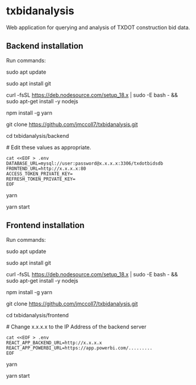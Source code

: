 # txbidanalysis
Web application for querying and analysis of TXDOT construction bid data.

## Backend installation

Run commands:

sudo apt update

sudo apt install git

curl -fsSL https://deb.nodesource.com/setup_18.x | sudo -E bash - &&\
sudo apt-get install -y nodejs

npm install -g yarn

git clone https://github.com/jmccoll7/txbidanalysis.git

cd txbidanalysis/backend

\# Edit these values as appropriate.

```
cat <<EOF > .env
DATABASE_URL=mysql://user:password@x.x.x.x:3306/txdotbidsdb
FRONTEND_URL=http://x.x.x.x:80
ACCESS_TOKEN_PRIVATE_KEY=
REFRESH_TOKEN_PRIVATE_KEY=
EOF
```

yarn

yarn start


## Frontend installation

Run commands:

sudo apt update

sudo apt install git

curl -fsSL https://deb.nodesource.com/setup_18.x | sudo -E bash - &&\
sudo apt-get install -y nodejs

npm install -g yarn

git clone https://github.com/jmccoll7/txbidanalysis.git

cd txbidanalysis/frontend

\# Change x.x.x.x to the IP Address of the backend server

```
cat <<EOF > .env
REACT_APP_BACKEND_URL=http://x.x.x.x
REACT_APP_POWERBI_URL=https://app.powerbi.com/.........
EOF
```

yarn

yarn start